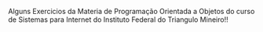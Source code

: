 Alguns Exercicios da Materia de Programação Orientada a Objetos do curso de Sistemas para Internet do Instituto Federal do Triangulo Mineiro!!
